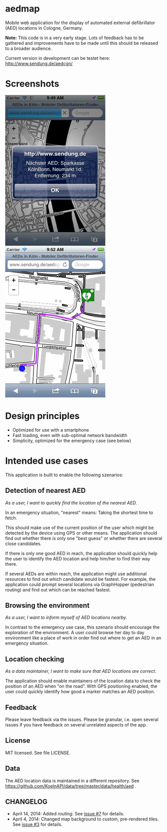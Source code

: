 aedmap
======

Mobile web application for the display of automated external defibrillator (AED)
locations in Cologne, Germany.

**Note:** This code is in a very early stage. Lots of feedback has to be gathered
and improvements have to be made until this should be released to a broader audience.

Current version in development can be testet here: http://www.sendung.de/aedcgn/

# Screenshots

![Screenshot 1](https://github.com/KoelnAPI/aedmap/raw/master/screenshots/2014-04-15_01_alert.png)
![Screenshot 2](https://github.com/KoelnAPI/aedmap/raw/master/screenshots/2014-04-15_02_routing.png)

# Design principles

* Optimized for use with a smartphone
* Fast loading, even with sub-optimal network bandwidth
* Simplicity, optimized for the emergency case (see below)

# Intended use cases

This application is built to enable the following szenarios:

## Detection of nearest AED

*As a user, I want to quickly find the location of the nearest AED.*

In an emergency situation, "nearest" means: Taking the shortest time to fetch.

This should make use of the current position of the user which might be detected by
the device using GPS or other means. The application should find out whether there
is only one "best guess" or whether there are several close candidates.

If there is
only one good AED in reach, the application should quickly help the user to identify
the AED location and help him/her to find their way there. 

If several AEDs are within reach, the application might use additional resources to
find out which candidate would be fastest. For example, the application could prompt
several locations via GraphHopper (pedestrian routing) and find out which can be reached
fastest.

## Browsing the environment

*As a user, I want to inform myself of AED locations nearby.*

In contrast to the emergency use case, this szenario should encourage the exploration of
the environment. A user could browse her day to day environment like a place of work in order
find out where to get an AED in an emergency situation.

## Location checking

*As a data maintainer, I want to make sure that AED locations are correct.*

The application should enable maintainers of the lcoation data to check the position
of an AED when "on the road". With GPS positioning enabled, the user could quickly identify
how good a marker matches an AED position.

## Feedback

Please leave feedback via the issues. Please be granular, i.e. open several issues if you
have feedback on several unrelated aspects of the app.

## License

MIT licensed. See file LICENSE.

## Data

The AED location data is maintained in a different repository. See https://github.com/KoelnAPI/data/tree/master/data/health/aed .

## CHANGELOG

* April 14, 2014: Added *routing*. See [issue #7](https://github.com/KoelnAPI/aedmap/issues/7) for details.
* April 4, 2014: Changed map background to custom, pre-rendered tiles. See [issue #3](https://github.com/KoelnAPI/aedmap/issues/3) for details.

